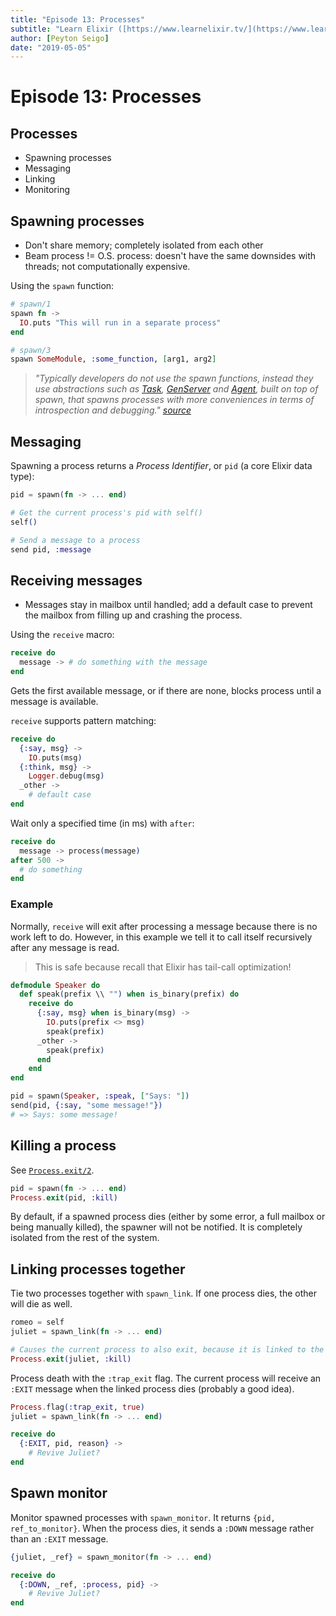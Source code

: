 ```yaml
---
title: "Episode 13: Processes"
subtitle: "Learn Elixir ([https://www.learnelixir.tv/](https://www.learnelixir.tv/))"
author: [Peyton Seigo]
date: "2019-05-05"
---
```


# Episode 13: Processes

## Processes

- Spawning processes
- Messaging
- Linking
- Monitoring

## Spawning processes


- Don't share memory; completely isolated from each other
- Beam process != O.S. process: doesn't have the same downsides with threads; not computationally expensive.

Using the `spawn` function:

```elixir
# spawn/1
spawn fn ->
  IO.puts "This will run in a separate process"
end

# spawn/3
spawn SomeModule, :some_function, [arg1, arg2]
```

> _"Typically developers do not use the spawn functions, instead they use abstractions such as [Task](https://hexdocs.pm/elixir/Task.html), [GenServer](https://hexdocs.pm/elixir/GenServer.html) and [Agent](https://hexdocs.pm/elixir/Agent.html), built on top of spawn, that spawns processes with more conveniences in terms of introspection and debugging."
> [source](https://github.com/elixir-lang/elixir/blob/v1.6.4/lib/elixir/lib/kernel.ex#L832)_

## Messaging

Spawning a process returns a _Process Identifier_, or `pid` (a core Elixir data type):

```elixir
pid = spawn(fn -> ... end)

# Get the current process's pid with self()
self()

# Send a message to a process
send pid, :message
```

## Receiving messages

- Messages stay in mailbox until handled; add a default case to prevent the mailbox from filling up and crashing the process.

Using the `receive` macro:

```elixir
receive do
  message -> # do something with the message
end
```
Gets the first available message, or if there are none, blocks process until a message is available.


`receive` supports pattern matching:

```elixir
receive do
  {:say, msg} ->
    IO.puts(msg)
  {:think, msg} ->
    Logger.debug(msg)
  _other ->
    # default case
end
```

Wait only a specified time (in ms) with `after`:

```elixir
receive do
  message -> process(message)
after 500 ->
  # do something
end
```

### Example

Normally, `receive` will exit after processing a message because there is no work left to do. However, in this example we tell it to call itself recursively after any message is read.

> This is safe because recall that Elixir has tail-call optimization!

```elixir
defmodule Speaker do
  def speak(prefix \\ "") when is_binary(prefix) do
    receive do
      {:say, msg} when is_binary(msg) ->
        IO.puts(prefix <> msg)
        speak(prefix)
      _other ->
        speak(prefix)
      end
    end
end

pid = spawn(Speaker, :speak, ["Says: "])
send(pid, {:say, "some message!"})
# => Says: some message!
```

## Killing a process

See [`Process.exit/2`](https://github.com/elixir-lang/elixir/blob/v1.6.4/lib/elixir/lib/process.ex#L143).

```elixir
pid = spawn(fn -> ... end)
Process.exit(pid, :kill)
```

By default, if a spawned process dies (either by some error, a full mailbox or being manually killed), the spawner will not be notified. It is completely isolated from the rest of the system.

## Linking processes together

Tie two processes together with `spawn_link`. If one process dies, the other will die as well.

```elixir
romeo = self
juliet = spawn_link(fn -> ... end)

# Causes the current process to also exit, because it is linked to the process we are killing.
Process.exit(juliet, :kill)
```

Process death with the `:trap_exit` flag. The current process will receive an `:EXIT` message when the linked process dies (probably a good idea).

```elixir
Process.flag(:trap_exit, true)
juliet = spawn_link(fn -> ... end)

receive do
  {:EXIT, pid, reason} ->
    # Revive Juliet?
end
```

## Spawn monitor

Monitor spawned processes with `spawn_monitor`. It returns `{pid, ref_to_monitor}`. When the process dies, it sends a `:DOWN` message rather than an `:EXIT` message.

```elixir
{juliet, _ref} = spawn_monitor(fn -> ... end)

receive do
  {:DOWN, _ref, :process, pid} ->
    # Revive Juliet?
end
```
